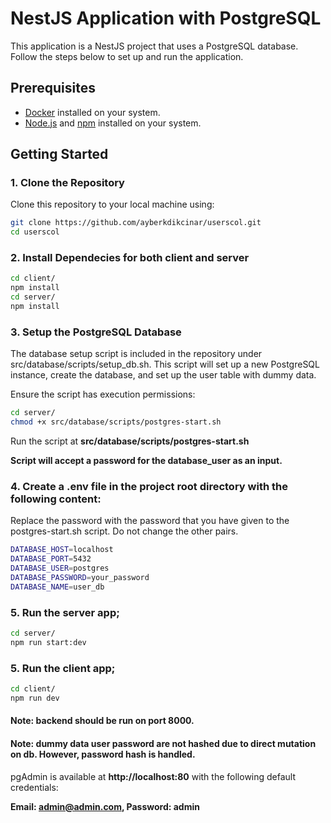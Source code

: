 # NestJS Application with PostgreSQL

This application is a NestJS project that uses a PostgreSQL database. Follow the steps below to set up and run the application.

## Prerequisites

- [Docker](https://docs.docker.com/get-docker/) installed on your system.
- [Node.js](https://nodejs.org/) and [npm](https://www.npmjs.com/) installed on your system.

## Getting Started

### 1. Clone the Repository

Clone this repository to your local machine using:

```bash
git clone https://github.com/ayberkdikcinar/userscol.git
cd userscol
```

### 2. Install Dependecies for both client and server

```bash
cd client/
npm install
cd server/
npm install
```

### 3. Setup the PostgreSQL Database

The database setup script is included in the repository under src/database/scripts/setup_db.sh. This script will set up a new PostgreSQL instance, create the database, and set up the user table with dummy data.

Ensure the script has execution permissions:

```bash
cd server/
chmod +x src/database/scripts/postgres-start.sh
```

Run the script at **src/database/scripts/postgres-start.sh**

**Script will accept a password for the database_user as an input.**

### 4. Create a .env file in the project root directory with the following content:

Replace the password with the password that you have given to the postgres-start.sh script. Do not change the other pairs.

```bash
DATABASE_HOST=localhost
DATABASE_PORT=5432
DATABASE_USER=postgres
DATABASE_PASSWORD=your_password
DATABASE_NAME=user_db
```

### 5. Run the server app;

```bash
cd server/
npm run start:dev
```

### 5. Run the client app;

```bash
cd client/
npm run dev
```

#### **Note:** backend should be run on port **8000**.

#### **Note:** dummy data user password are not hashed due to direct mutation on db. However, password hash is handled.

pgAdmin is available at **http://localhost:80** with the following default credentials:

**Email: admin@admin.com, Password: admin**
